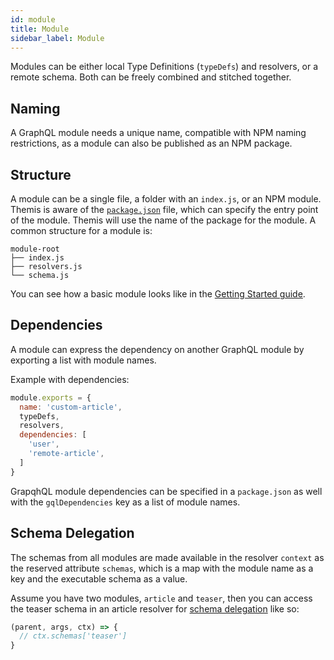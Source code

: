 ```yaml
---
id: module
title: Module
sidebar_label: Module
---
```


Modules can be either local Type Definitions (`typeDefs`) and resolvers, or a remote schema. Both can be freely combined and stitched together.

## Naming
A GraphQL module needs a unique name, compatible with NPM naming restrictions, as a module can also be published as an NPM package. 

## Structure
A module can be a single file, a folder with an `index.js`, or an NPM module. Themis is aware of the [`package.json`](https://docs.npmjs.com/files/package.json) file, which can specify the entry point of the module. Themis will use the name of the package for the module. A common structure for a module is:
```text
module-root
├── index.js
├── resolvers.js
└── schema.js
```
You can see how a basic module looks like in the [Getting Started guide](./getting-started).

## Dependencies
A module can express the dependency on another GraphQL module by exporting a list with module names.

Example with dependencies:
```js
module.exports = {
  name: 'custom-article',
  typeDefs,
  resolvers,
  dependencies: [
    'user',
    'remote-article',
  ]
}
```

GrapqhQL module dependencies can be specified in a `package.json` as well with the `gqlDependencies` key as a list of module names. 

## Schema Delegation
The schemas from all modules are made available in the resolver `context` as the reserved attribute `schemas`, which is a map with the module name as a key and the executable schema as a value.

Assume you have two modules, `article` and `teaser`, then you can access the teaser schema in an article resolver for [schema delegation](https://www.apollographql.com/docs/graphql-tools/schema-delegation.html#delegateToSchema) like so:
```js
(parent, args, ctx) => {
  // ctx.schemas['teaser']
}
```

